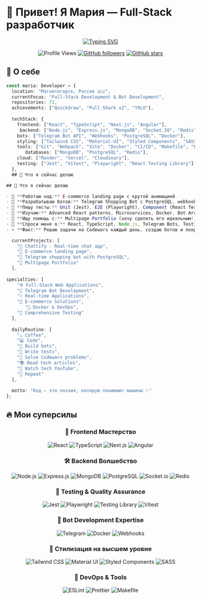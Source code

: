 # 👋 Привет! Я Мария — Full-Stack разработчик 

<div align="center">
  
[![Typing SVG](https://readme-typing-svg.herokuapp.com?font=Fira+Code&weight=600&size=28&pause=1000&color=6366F1&center=true&vCenter=true&width=600&lines=Full-Stack+Developer;React+%7C+TypeScript+Expert;Bot+Developer+%F0%9F%A4%96;72+Repositories+%26+Counting;Always+Learning+New+Tech)](https://git.io/typing-svg)


</div>

<div align="center">
  
![Profile Views](https://komarev.com/ghpvc/?username=w1llow1sp&color=6366f1&style=for-the-badge)
[![GitHub followers](https://img.shields.io/github/followers/w1llow1sp?style=for-the-badge&color=6366f1)](https://github.com/w1llow1sp)
[![GitHub stars](https://img.shields.io/github/stars/w1llow1sp?style=for-the-badge&color=6366f1)](https://github.com/w1llow1sp)

</div>

## 🚀 О себе

```typescript
const maria: Developer = {
  location: "Магнитогорск, Россия 🇷🇺",
  currentFocus: "Full-Stack Development & Bot Development",
  repositories: 72,
  achievements: ["Quickdraw", "Pull Shark x2", "YOLO"],
  
  techStack: {
    frontend: ["React", "TypeScript", "Next.js", "Angular"],
     backend: ["Node.js", "Express.js", "MongoDB", "Socket.IO", "Redis"],
    bots: ["Telegram Bot API", "Webhooks", "PostgreSQL", "Docker"],
    styling: ["Tailwind CSS", "Material-UI", "Styled Components", "SASS"],
    tools: ["Git", "Webpack", "Vite", "Docker", "CI/CD", "Makefile", "ESLint", "Prettier"],
       databases: ["MongoDB", "PostgreSQL", "Redis"],
    cloud: ["Render", "Vercel", "Cloudinary"],
    testing: ["Jest", "Vitest", "Playwright", "React Testing Library"]
  },
  ## 🎯 Что я сейчас делаю

## 🎯 Что я сейчас делаю

- 🔭 **Работаю над:** E-commerce landing page с крутой анимацией
- 🤖 **Разрабатываю ботов:** Telegram Shopping Bot с PostgreSQL, webhook-интеграцией и Docker
- 🧪 **Пишу тесты:** Unit (Jest), E2E (Playwright), Component (React Testing Library)
- 🌱 **Изучаю:** Advanced React patterns, Microservices, Docker, Bot Architecture, Redis caching
- 👯 **Ищу помощь с:** Multipage Portfolio (хочу сделать его идеальным!)
- 💬 **Спроси меня о:** React, TypeScript, Node.js, Telegram Bots, Testing, или любых веб-технологиях
- ⚡ **Факт:** Решаю задачи на Codewars каждый день, создаю ботов и покрываю код тестами! 🥷🤖🧪

  currentProjects: [
    "💬 Chattify - Real-time chat app",
    "🛒 E-commerce landing page", 
    "🤖 Telegram shopping bot with PostgreSQL",
    "🎨 Multipage Portfolio"
  ],
  
specialties: [
    "🌐 Full-Stack Web Applications",
    "🤖 Telegram Bot Development", 
    "⚡ Real-time Applications",
    "🛒 E-commerce Solutions",
       "🐳 Docker & DevOps",
    "🧪 Comprehensive Testing"
  ],
  
  dailyRoutine: [
    "☕ Coffee",
    "💻 Code",
    "🤖 Build bots",
    "🧪 Write tests",
    "🧩 Solve Codewars problems",
    "📚 Read tech articles",
    "🎥 Watch tech YouTube",
    "🔄 Repeat"
  ],
  
  motto: "Код — это поэзия, которую понимают машины ✨"
};
```

## 🔥 Мои суперсилы

<div align="center">

### 🎯 Frontend Мастерство
![React](https://img.shields.io/badge/React-20232A?style=for-the-badge&logo=react&logoColor=61DAFB)
![TypeScript](https://img.shields.io/badge/TypeScript-007ACC?style=for-the-badge&logo=typescript&logoColor=white)
![Next.js](https://img.shields.io/badge/Next.js-000000?style=for-the-badge&logo=next.js&logoColor=white)
![Angular](https://img.shields.io/badge/Angular-DD0031?style=for-the-badge&logo=angular&logoColor=white)

### 🛠️ Backend Волшебство  
![Node.js](https://img.shields.io/badge/Node.js-43853D?style=for-the-badge&logo=node.js&logoColor=white)
![Express.js](https://img.shields.io/badge/Express.js-404D59?style=for-the-badge)
![MongoDB](https://img.shields.io/badge/MongoDB-4EA94B?style=for-the-badge&logo=mongodb&logoColor=white)
![PostgreSQL](https://img.shields.io/badge/PostgreSQL-316192?style=for-the-badge&logo=postgresql&logoColor=white)
![Socket.io](https://img.shields.io/badge/Socket.io-black?style=for-the-badge&logo=socket.io&badgeColor=010101)
![Redis](https://img.shields.io/badge/Redis-DC382D?style=for-the-badge&logo=redis&logoColor=white)

### 🧪 Testing & Quality Assurance
![Jest](https://img.shields.io/badge/Jest-C21325?style=for-the-badge&logo=jest&logoColor=white)
![Playwright](https://img.shields.io/badge/Playwright-2EAD33?style=for-the-badge&logo=playwright&logoColor=white)
![Testing Library](https://img.shields.io/badge/Testing%20Library-E33332?style=for-the-badge&logo=testing-library&logoColor=white)
![Vitest](https://img.shields.io/badge/Vitest-6E9F18?style=for-the-badge&logo=vitest&logoColor=white)


### 🤖 Bot Development Expertise
![Telegram](https://img.shields.io/badge/Telegram-2CA5E0?style=for-the-badge&logo=telegram&logoColor=white)
![Docker](https://img.shields.io/badge/Docker-2496ED?style=for-the-badge&logo=docker&logoColor=white)
![Webhooks](https://img.shields.io/badge/Webhooks-FF6B6B?style=for-the-badge&logo=webhook&logoColor=white)

### 🎨 Стилизация на высшем уровне
![Tailwind CSS](https://img.shields.io/badge/Tailwind_CSS-38B2AC?style=for-the-badge&logo=tailwind-css&logoColor=white)
![Material UI](https://img.shields.io/badge/Material--UI-0081CB?style=for-the-badge&logo=material-ui&logoColor=white)
![Styled Components](https://img.shields.io/badge/styled--components-DB7093?style=for-the-badge&logo=styled-components&logoColor=white)
![SASS](https://img.shields.io/badge/SASS-hotpink.svg?style=for-the-badge&logo=SASS&logoColor=white)

### 🔧 DevOps & Tools
![ESLint](https://img.shields.io/badge/ESLint-4B3263?style=for-the-badge&logo=eslint&logoColor=white)
![Prettier](https://img.shields.io/badge/Prettier-F7B93E?style=for-the-badge&logo=prettier&logoColor=black)
![Makefile](https://img.shields.io/badge/Makefile-427819?style=for-the-badge&logo=gnu&logoColor=white)

</div>
